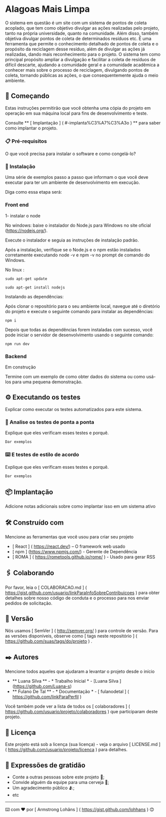 # Alagoas Mais Limpa

O sistema em questão é um site com um sistema de pontos de coleta acoplado, que tem como objetivo divulgar as ações realizadas pelo projeto, tanto na própria universidade, quanto na comunidade. Além disso, também objetiva divulgar pontos de coleta de determinados resíduos etc.  É uma ferramenta que permite o conhecimento detalhado de pontos de coleta e o propósito da reciclagem desse resíduo, além de divulgar as ações já realizadas, dando mais reconhecimento para o projeto. O sistema tem como principal propósito ampliar a divulgação e facilitar a coleta de resíduos de difícil descarte, ajudando a comunidade geral e a comunidade acadêmica a conhecer mais sobre o processo de reciclagem, divulgando pontos de coleta, tornando públicas as ações, o que consequentemente ajuda o meio ambiente. 

## 🚀 Começando

Estas instruções permitirão que você obtenha uma cópia do projeto em operação em sua máquina local para fins de desenvolvimento e teste.

Consulte ** [ Implantação ] ( #-implanta%C3%A7%C3%A3o ) ** para saber como implantar o projeto.

### 📋 Pré-requisitos

O que você precisa para instalar o software e como congelá-lo?


### 🔧 Instalação

Uma série de exemplos passo a passo que informam o que você deve executar para ter um ambiente de desenvolvimento em execução.

Diga como essa etapa será:

### Front end

1- instalar o node

 No windows: baixe o instalador do Node.js para Windows no site oficial (https://nodejs.org/).
 
 Execute o instalador e seguia as instruções de instalação padrão.
 
 Após a instalação, verifique se o Node.js e o npm estão instalados corretamente executando node -v e npm -v no prompt de comando do Windows.


 No linux :

 
```
sudo apt-get update
```
```
sudo apt-get install nodejs
```
Instalando as dependências:

Após clonar o repositório para o seu ambiente local, navegue até o diretório do projeto e execute o seguinte comando para instalar as dependências:

```
npm i

```
Depois que todas as dependências forem instaladas com sucesso, você pode iniciar o servidor de desenvolvimento usando o seguinte comando:


```
npm run dev

```

### Backend

Em construção



Termine com um exemplo de como obter dados do sistema ou como usá-los para uma pequena demonstração.

## ⚙️ Executando os testes

Explicar como executar os testes automatizados para este sistema.

### 🔩 Analise os testes de ponta a ponta

Explique que eles verificam esses testes e porquê.

```
Dar exemplos
```

### ⌨️ E testes de estilo de acordo

Explique que eles verificam esses testes e porquê.

```
Dar exemplos
```

## 📦 Implantação

Adicione notas adicionais sobre como implantar isso em um sistema ativo

## 🛠️ Construído com

Mencione as ferramentas que você usou para criar seu projeto

*  [ React ] ( https://react.dev/) – O framework web usado
*  [ npm ] (https://www.npmjs.com/)  - Gerente de Dependência
*  [ ROMA ] ( https://rometools.github.io/rome/ ) - Usado para gerar RSS

## 🖇️ Colaborando

Por favor, leia o [ COLABORACAO.md ] ( https://gist.github.com/usuario/linkParaInfoSobreContribuicoes ) para obter detalhes sobre nosso código de conduta e o processo para nos enviar pedidos de solicitação.

## 📌 Versão

Nós usamos [ SemVer ] ( http://semver.org/ ) para controle de versão. Para as versões disponíveis, observe como [ tags neste repositório ] ( https://github.com/suas/tags/do/projeto ) .

## ✒️ Autores

Mencione todos aqueles que ajudaram a levantar o projeto desde o início

*  ** Luana Silva ** - * Trabalho Inicial * - [Luana Silva ] (https://github.com/Luana-s) 
*  ** Fulano De Tal ** - * Documentação * - [ fulanodetal ] ( https://github.com/linkParaPerfil )

Você também pode ver a lista de todos os [ colaboradores ] ( https://github.com/usuario/projeto/colaboradores ) que participaram deste projeto.

## 📄 Licença

Este projeto está sob a licença (sua licença) - veja o arquivo [ LICENSE.md ] ( https://github.com/usuario/projeto/licenca ) para detalhes.

## 🎁 Expressões de gratidão

* Conte a outras pessoas sobre este projeto 📢;
* Convide alguém da equipe para uma cerveja 🍺;
* Um agradecimento público 🫂;
* etc


---
⌨️ com ❤️ por [ Armstrong Lohãns ] ( https://gist.github.com/lohhans ) 😊

